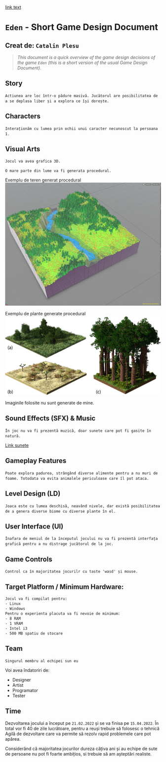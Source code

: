 
[link text](#cuvant)
<a name="cuvant"></a> 

# `Eden` - Short Game Design Document
## Creat de: `Catalin Plesu`

> *This document is a quick overview of the game design decisions of the game `Eden` (this is a short version of the usual Game Design Document).*

## Story

`Actiunea are loc într-o pădure masivă. Jucătorul are posibilitatea de a se deplasa liber și a explora ce își dorește.`

## Characters

`Interaționăm cu lumea prin ochii unui caracter necunoscut la persoana 1.`

## Visual Arts

`Jocul va avea grafica 3D.`

`O mare parte din lume va fi generata procedural.`

Exemplu de teren generat procedural
![x](img/teren.jpg)

Exemplu de plante generate procedural
![x](img/plante.jpg)

Imaginile folosite nu sunt generate de mine.

## Sound Effects (SFX) & Music

`În joc nu va fi prezentă muzică, doar sunete care pot fi gasite în natură.`

[Link sunete](https://mixkit.co/free-sound-effects/forest/)

## Gameplay Features

`Poate explora padurea, strângând diverse alimente pentru a nu muri de foame. Totodata va evita animalele periculoase care îl pot ataca.`

## Level Design (LD)

`Joaca este cu lumea deschisă, neavând nivele, dar există posibilitatea de a genera diverse biome cu diverse plante în el.`

## User Interface (UI)

`Înafara de meniul de la începutul jocului nu va fi prezentă interfața grafică pentru a nu distrage jucătorul de la joc.`

## Game Controls

`Control ca în majoritatea jocurilr cu taste 'wasd' și mouse.`

## Target Platform / Minimum Hardware:
```
Jocul va fi compilat pentru:
- Linux
- Windows
Pentru o experienta placuta va fi nevoie de minimum:
- 8 RAM
- 1 VRAM
- Intel i3 
- 500 MB spatiu de stocare
```

## Team
`Singurul membru al echipei sun eu`

Voi avea îndatoriri de:
- Designer
- Artist
- Programator
- Tester

## Time
Dezvoltarea jocului a început pe `21.02.2022` și se va finisa pe `15.04.2022`.
În total vor fi 40 de zile lucrătoare, pentru a reuși trebuie să folosesc o tehnică
Agilă de dezvoltare care va permite să rezolv rapid problemele care pot apărea.

Considerând că majoritatea jocurilor dureza câțiva ani și au echipe de sute de 
persoane nu pot fi foarte ambițios, si trebuie să am așteptări realiste.

